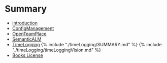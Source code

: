# Summary

* [introduction](README.md)
* [ConfigManagement](configManagement/SUMMARY.md)
* [OpenTeamPlace](openTeamPlace/SUMMARY.md)
* [SemanticALM](semanticALM/SUMMARY.md)
* [TimeLogging](timeLogging/SUMMARY.md)
{% include "./timeLogging/SUMMARY.md" %} 
{% include "./timeLogging/timeLoggingVision.md" %}
* [Books License](LICENSE.md)

